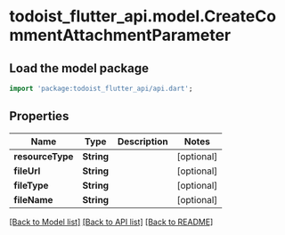 # todoist_flutter_api.model.CreateCommentAttachmentParameter

## Load the model package
```dart
import 'package:todoist_flutter_api/api.dart';
```

## Properties
Name | Type | Description | Notes
------------ | ------------- | ------------- | -------------
**resourceType** | **String** |  | [optional] 
**fileUrl** | **String** |  | [optional] 
**fileType** | **String** |  | [optional] 
**fileName** | **String** |  | [optional] 

[[Back to Model list]](../README.md#documentation-for-models) [[Back to API list]](../README.md#documentation-for-api-endpoints) [[Back to README]](../README.md)


